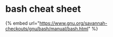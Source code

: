 # bash cheat sheet

{% embed url="https://www.gnu.org/savannah-checkouts/gnu/bash/manual/bash.html" %}



